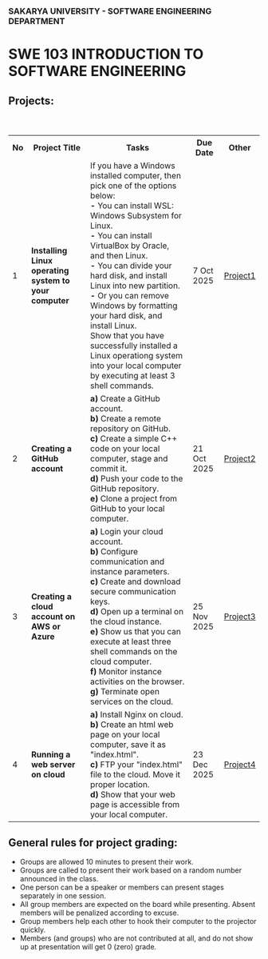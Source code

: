 ### SAKARYA UNIVERSITY - SOFTWARE ENGINEERING DEPARTMENT
# SWE 103 INTRODUCTION TO SOFTWARE ENGINEERING

## Projects:

<table>
  <header>
    <th>No</th>
    <th>Project Title</th>
    <th>Tasks</th>
    <th>Due Date</th>
    <th>Other</th>
  </header>
  <body>
    <tr>
      <td>1</td>
      <td><b>Installing Linux operating system to your computer</b></td>
      <td> 
        If you have a Windows installed computer, then pick one of the options below: <br> 
        <b>-</b> You can install WSL: Windows Subsystem for Linux. <br> 
        <b>-</b> You can install VirtualBox by Oracle, and then Linux. <br>
        <b>-</b> You can divide your hard disk, and install Linux into new partition.<br>
        <b>-</b> Or you can remove Windows by formatting your hard disk, and install Linux.<br>
        Show that you have successfully installed a Linux operationg system into your local computer by executing at least 3 shell commands. 
      </td>
      <td>7 Oct 2025</td>
      <td><a href="pro1.pdf">Project1</a></td>
    </tr>
    <tr>
      <td>2</td>
      <td><b>Creating a GitHub account</b></td>
      <td>
        <b>a)</b> Create a GitHub account.<br> 
        <b>b)</b> Create a remote repository on GitHub.<br> 
        <b>c)</b> Create a simple C++ code on your local computer, stage and commit it.<br>
        <b>d)</b> Push your code to the GitHub repository.<br>
        <b>e)</b> Clone a project from GitHub to your local computer.<br>
      </td>
      <td>21 Oct 2025<br></td>
      <td><a href="pro2.pdf">Project2</a></td>
    </tr>
    <tr>
      <td>3</td>
      <td><b>Creating a cloud account on AWS or Azure</b></td>
      <td>
        <b>a)</b> Login your cloud account.<br>
        <b>b)</b> Configure communication and instance parameters.<br>
        <b>c)</b> Create and download secure communication keys.<br>
        <b>d)</b> Open up a terminal on the cloud instance.<br>
        <b>e)</b> Show us that you can execute at least three shell commands on the cloud computer.<br>
        <b>f)</b> Monitor instance activities on the browser.<br>
        <b>g)</b> Terminate open services on the cloud.<br>
      </td>
      <td>25 Nov 2025<br></td>
      <td><a href="pro3.pdf">Project3</a></td>
    </tr>
     <tr>
      <td>4</td>
      <td><b>Running a web server on cloud</b></td>
      <td>
        <b>a)</b> Install Nginx on cloud.<br>
        <b>b)</b> Create an html web page on your local computer, save it as "index.html". <br>      
        <b>c)</b> FTP your "index.html" file to the cloud. Move it proper location. <br>
        <b>d)</b> Show that your web page is accessible from your local computer.<br>
      </td>
      <td>23 Dec 2025<br></td>
      <td><a href="pro4.pdf">Project4</a></td>
    </tr>
  </body>
</table>


## General rules for project grading:
* Groups are allowed 10 minutes to present their work.
* Groups are called to present their work based on a random number announced in the class. 
* One person can be a speaker or members can present stages separately in one session.
* All group members are expected on the board while presenting. Absent members will be penalized according to excuse.
* Group members help each other to hook their computer to the projector quickly.
* Members (and groups) who are not contributed at all, and do not show up at presentation will get 0 (zero) grade.

